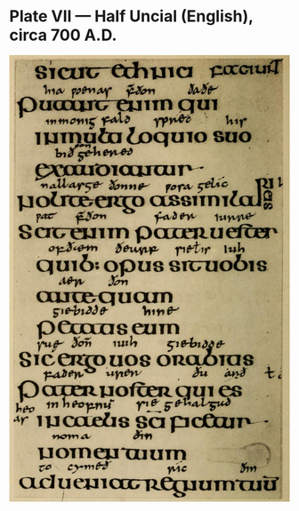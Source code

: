 # Plate VII — Half Uncial \(English\), circa 700 A.D.

![Plate VII.&#x2014;Half Uncial \(English\), circa 700 A.D. &#x201C;Durham Book&#x201D; \(Latin Gospels\). Brit. Mus., Cotton MSS. Nero D. IV. ](../.gitbook/assets/i446e-plate_vii.jpg)

